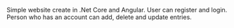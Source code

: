 Simple website create in .Net Core and Angular. User can register and login. Person who has an account can add, delete and update entries.
